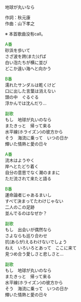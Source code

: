地球が丸いなら  
  
作詞：秋元康  
作曲：山下孝之  
  
※ 本首歌曲没有call。  
  
<font color=green>A番</font>  
砂浜を歩いて  
さざ波を跨(また)げば  
白い泡たちが横に並び  
どこか遠い海へと向かう  
  
<font color=green>B番</font>  
濡れたサンダルは乾くけど  
口に出した言葉は消えない  
頭の中　ぐるぐる  
浮かんでは沈んだり…  
  
<font color=green>副歌</font>  
もし　地球が丸いのなら  
またきっと　帰って来る  
水平線(ホライズン)の彼方から  
そう　海流に乗って　いつの日か  
輝いた情熱と愛の日々  
  
<font color=green>A番</font>  
流木はようやく  
岸へとたどり着く  
自分の意思でなく潮のままに  
ただ流されて来たと語る  
  
<font color=green>B番</font>  
運命論者じゃあるまいし  
すべて決まってたわけじゃない  
二人のこの足跡  
並んでるのはなぜか？  
  
<font color=green>副歌</font>  
もし　出会いが偶然なら  
さよならも巡り合わせ  
抗(あらが)えるわけないでしょう  
ねえ　いろいろとあって　ここに来て  
見つめ合う愛しさと悲しさと…  
  
<font color=green>副歌</font>  
もし　地球が丸いのなら  
またきっと　帰って来る  
水平線(ホライズン)の彼方から  
そう　海流に乗って　いつの日か  
輝いた情熱と愛の日々  
